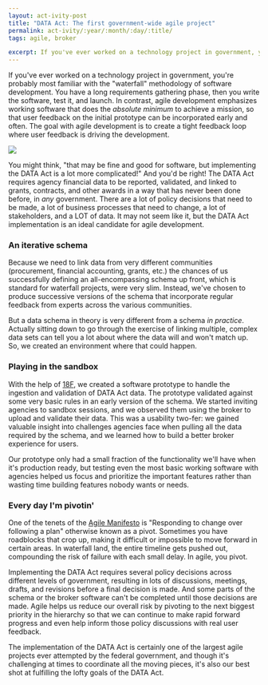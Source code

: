 ```yaml
---
layout: act-ivity-post
title: "DATA Act: The first government-wide agile project"
permalink: act-ivity/:year/:month/:day/:title/
tags: agile, broker

excerpt: If you've ever worked on a technology project in government, you're probably most familiar with the "waterfall" methodology of software development. You have a long requirements gathering phase, then you write the software, test it, and launch. In contrast, agile development emphasizes working software that does the absolute minimum to achieve a mission, so that user feedback on the initial prototype can be incorporated early and often. The goal with agile development is to create a tight feedback loop where user feedback is driving the development.
---
```


If you've ever worked on a technology project in government, you're probably most familiar with the "waterfall" methodology of software development. You have a long requirements gathering phase, then you write the software, test it, and launch. In contrast, agile development emphasizes working software that does the _absolute minimum_ to achieve a mission, so that user feedback on the initial prototype can be incorporated early and often. The goal with agile development is to create a tight feedback loop where user feedback is driving the development.

<img src="{{site.baseurl}}/assets/graphics/learn-test-make.svg" class="learn-test-make" />

You might think, "that may be fine and good for software, but implementing the DATA Act is a lot more complicated!" And you'd be right! The DATA Act requires agency financial data to be reported, validated, and linked to grants, contracts, and other awards in a way that has never been done before, in _any_ government. There are a lot of policy decisions that need to be made, a lot of business processes that need to change, a lot of stakeholders, and a LOT of data. It may not seem like it, but the DATA Act implementation is an ideal candidate for agile development.

### An iterative schema

Because we need to link data from very different communities (procurement, financial accounting, grants, etc.) the chances of us successfully defining an all-encompassing schema up front, which is standard for waterfall projects, were very slim. Instead, we've chosen to produce successive versions of the schema that incorporate regular feedback from experts across the various communities. 

But a data schema in theory is very different from a schema _in practice_. Actually sitting down to go through the exercise of linking multiple, complex data sets can tell you a lot about where the data will and won't match up. So, we created an environment where that could happen.

### Playing in the sandbox

With the help of [18F](https://18f.gsa.gov), we created a software prototype to handle the ingestion and validation of DATA Act data. The prototype validated against some very basic rules in an early version of the schema. We started inviting agencies to sandbox sessions, and we observed them using the broker to upload and validate their data. This was a usability two-fer: we gained valuable insight into challenges agencies face when pulling all the data required by the schema, and we learned how to build a better broker experience for users. 

Our prototype only had a small fraction of the functionality we'll have when it's production ready, but testing even the most basic working software with agencies helped us focus and prioritize the important features rather than wasting time building features nobody wants or needs. 

### Every day I'm pivotin'

One of the tenets of the [Agile Manifesto](http://www.agilemanifesto.org/) is "Responding to change over following a plan"  otherwise known as a pivot. Sometimes you have roadblocks that crop up, making it difficult or impossible to move forward in certain areas. In waterfall land, the entire timeline gets pushed out, compounding the risk of failure with each small delay. In agile, you pivot.

Implementing the DATA Act requires several policy decisions across different levels of government, resulting in lots of discussions, meetings, drafts, and revisions before a final decision is made. And some parts of the schema or the broker software can't be completed until those decisions are made. Agile helps us reduce our overall risk by pivoting to the next biggest priority in the hierarchy so that we can continue to make rapid forward progress and even help inform those policy discussions with real user feedback. 

The implementation of the DATA Act is certainly one of the largest agile projects ever attempted by the federal government,  and though it's challenging at times to coordinate all the moving pieces, it's also our best shot at fulfilling the lofty goals of the DATA Act.



